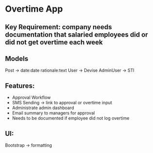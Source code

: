 # Overtime App

## Key Requirement: company needs documentation that salaried employees did or did not get overtime each week

## Models
Post -> date:date  rationale:text
User -> Devise
AdminUser -> STI

## Features:
- Approval Workflow
- SMS Sending -> link to approval or overtime input
- Administrate admin dashboard
- Email summary to managers for approval
- Needs to be documented if employee did not log overtime

## UI:
Bootstrap -> formatting
